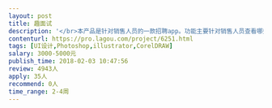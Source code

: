 ```yaml
---                
layout: post       
title: 趣面试           
description: '</br>本产品是针对销售人员的一款招聘app。功能主要针对销售人员查看哪些企业在招人，能快速找到合适满意的工作。</br>目前需要一个专业的UI设计师迭代界面。界面大概40-60个左右，界面风格可以参考boss直聘。</br>'     
contenturl: https://pro.lagou.com/project/6251.html      
tags: [UI设计,Photoshop,illustrator,CorelDRAW]            
salary: 3000-5000元          
publish_time: 2018-02-03 10:47:56         
review: 4943人                   
apply: 35人                   
recommend: 0人                   
time_range: 2-4周              
---                 
```

